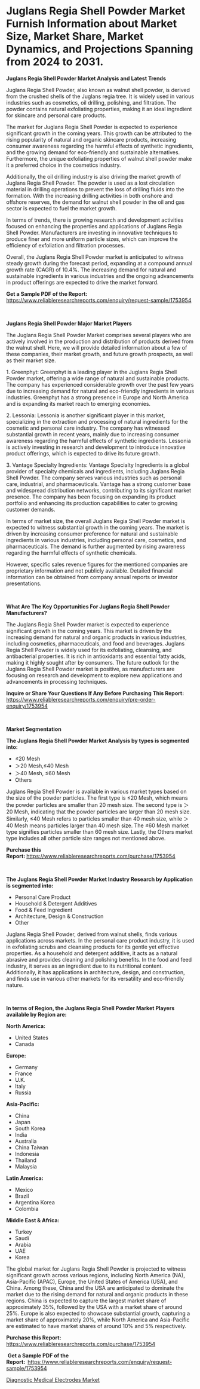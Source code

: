 <p><h1>Juglans Regia Shell Powder Market Furnish Information about Market Size, Market Share, Market Dynamics, and Projections Spanning from 2024 to 2031.</h1></p><p><strong>Juglans Regia Shell Powder Market Analysis and Latest Trends</strong></p>
<p><p>Juglans Regia Shell Powder, also known as walnut shell powder, is derived from the crushed shells of the Juglans regia tree. It is widely used in various industries such as cosmetics, oil drilling, polishing, and filtration. The powder contains natural exfoliating properties, making it an ideal ingredient for skincare and personal care products.</p><p>The market for Juglans Regia Shell Powder is expected to experience significant growth in the coming years. This growth can be attributed to the rising popularity of natural and organic skincare products, increasing consumer awareness regarding the harmful effects of synthetic ingredients, and the growing demand for eco-friendly and sustainable alternatives. Furthermore, the unique exfoliating properties of walnut shell powder make it a preferred choice in the cosmetics industry.</p><p>Additionally, the oil drilling industry is also driving the market growth of Juglans Regia Shell Powder. The powder is used as a lost circulation material in drilling operations to prevent the loss of drilling fluids into the formation. With the increasing drilling activities in both onshore and offshore reserves, the demand for walnut shell powder in the oil and gas sector is expected to fuel the market growth.</p><p>In terms of trends, there is growing research and development activities focused on enhancing the properties and applications of Juglans Regia Shell Powder. Manufacturers are investing in innovative techniques to produce finer and more uniform particle sizes, which can improve the efficiency of exfoliation and filtration processes.</p><p>Overall, the Juglans Regia Shell Powder market is anticipated to witness steady growth during the forecast period, expanding at a compound annual growth rate (CAGR) of 10.4%. The increasing demand for natural and sustainable ingredients in various industries and the ongoing advancements in product offerings are expected to drive the market forward.</p></p>
<p><strong>Get a Sample PDF of the Report:&nbsp;</strong> <a href="https://www.reliableresearchreports.com/enquiry/request-sample/1753954">https://www.reliableresearchreports.com/enquiry/request-sample/1753954</a></p>
<p>&nbsp;</p>
<p><strong>Juglans Regia Shell Powder Major Market Players</strong></p>
<p><p>The Juglans Regia Shell Powder Market comprises several players who are actively involved in the production and distribution of products derived from the walnut shell. Here, we will provide detailed information about a few of these companies, their market growth, and future growth prospects, as well as their market size.</p><p>1. Greenphyt: Greenphyt is a leading player in the Juglans Regia Shell Powder market, offering a wide range of natural and sustainable products. The company has experienced considerable growth over the past few years due to increasing demand for natural and eco-friendly ingredients in various industries. Greenphyt has a strong presence in Europe and North America and is expanding its market reach to emerging economies.</p><p>2. Lessonia: Lessonia is another significant player in this market, specializing in the extraction and processing of natural ingredients for the cosmetic and personal care industry. The company has witnessed substantial growth in recent years, mainly due to increasing consumer awareness regarding the harmful effects of synthetic ingredients. Lessonia is actively investing in research and development to introduce innovative product offerings, which is expected to drive its future growth.</p><p>3. Vantage Specialty Ingredients: Vantage Specialty Ingredients is a global provider of specialty chemicals and ingredients, including Juglans Regia Shell Powder. The company serves various industries such as personal care, industrial, and pharmaceuticals. Vantage has a strong customer base and widespread distribution networks, contributing to its significant market presence. The company has been focusing on expanding its product portfolio and enhancing its production capabilities to cater to growing customer demands.</p><p>In terms of market size, the overall Juglans Regia Shell Powder market is expected to witness substantial growth in the coming years. The market is driven by increasing consumer preference for natural and sustainable ingredients in various industries, including personal care, cosmetics, and pharmaceuticals. The demand is further augmented by rising awareness regarding the harmful effects of synthetic chemicals.</p><p>However, specific sales revenue figures for the mentioned companies are proprietary information and not publicly available. Detailed financial information can be obtained from company annual reports or investor presentations.</p></p>
<p>&nbsp;</p>
<p><strong>What Are The Key Opportunities For Juglans Regia Shell Powder Manufacturers?</strong></p>
<p><p>The Juglans Regia Shell Powder market is expected to experience significant growth in the coming years. This market is driven by the increasing demand for natural and organic products in various industries, including cosmetics, pharmaceuticals, and food and beverages. Juglans Regia Shell Powder is widely used for its exfoliating, cleansing, and antibacterial properties. It is rich in antioxidants and essential fatty acids, making it highly sought after by consumers. The future outlook for the Juglans Regia Shell Powder market is positive, as manufacturers are focusing on research and development to explore new applications and advancements in processing techniques.</p></p>
<p><strong>Inquire or Share Your Questions If Any Before Purchasing This Report:</strong> <a href="https://www.reliableresearchreports.com/enquiry/pre-order-enquiry/1753954">https://www.reliableresearchreports.com/enquiry/pre-order-enquiry/1753954</a></p>
<p>&nbsp;</p>
<p><strong>Market Segmentation</strong></p>
<p><strong>The Juglans Regia Shell Powder Market Analysis by types is segmented into:</strong></p>
<p><ul><li>≤20 Mesh</li><li>＞20 Mesh,≤40 Mesh</li><li>＞40 Mesh, ≤60 Mesh</li><li>Others</li></ul></p>
<p><p>Juglans Regia Shell Powder is available in various market types based on the size of the powder particles. The first type is ≤20 Mesh, which means the powder particles are smaller than 20 mesh size. The second type is ＞20 Mesh, indicating that the powder particles are larger than 20 mesh size. Similarly, ≤40 Mesh refers to particles smaller than 40 mesh size, while ＞40 Mesh means particles larger than 40 mesh size. The ≤60 Mesh market type signifies particles smaller than 60 mesh size. Lastly, the Others market type includes all other particle size ranges not mentioned above.</p></p>
<p><strong>Purchase this Report:&nbsp;</strong><a href="https://www.reliableresearchreports.com/purchase/1753954">https://www.reliableresearchreports.com/purchase/1753954</a></p>
<p>&nbsp;</p>
<p><strong>The Juglans Regia Shell Powder Market Industry Research by Application is segmented into:</strong></p>
<p><ul><li>Personal Care Product</li><li>Household & Detergent Additives</li><li>Food & Feed Ingredient</li><li>Architecture, Design & Construction</li><li>Other</li></ul></p>
<p><p>Juglans Regia Shell Powder, derived from walnut shells, finds various applications across markets. In the personal care product industry, it is used in exfoliating scrubs and cleansing products for its gentle yet effective properties. As a household and detergent additive, it acts as a natural abrasive and provides cleaning and polishing benefits. In the food and feed industry, it serves as an ingredient due to its nutritional content. Additionally, it has applications in architecture, design, and construction, and finds use in various other markets for its versatility and eco-friendly nature.</p></p>
<p>&nbsp;</p>
<p><strong>In terms of Region, the Juglans Regia Shell Powder Market Players available by Region are:</strong></p>
<p>
    <p> <strong> North America: </strong>
        <ul>
            <li>United States</li>
            <li>Canada</li>
        </ul>
        </p> 
    <p> <strong> Europe: </strong>
        <ul>
            <li>Germany</li>
            <li>France</li>
            <li>U.K.</li>
            <li>Italy</li>
            <li>Russia</li>
        </ul>
        </p> 
    <p> <strong> Asia-Pacific: </strong>
        <ul>
            <li>China</li>
            <li>Japan</li>
            <li>South Korea</li>
            <li>India</li>
            <li>Australia</li>
            <li>China Taiwan</li>
            <li>Indonesia</li>
            <li>Thailand</li>
            <li>Malaysia</li>
        </ul>
        </p> 
    <p> <strong> Latin America: </strong>
        <ul>
            <li>Mexico</li>
            <li>Brazil</li>
            <li>Argentina Korea</li>
            <li>Colombia</li>
        </ul>
        </p> 
    <p> <strong> Middle East & Africa: </strong>
        <ul>
            <li>Turkey</li>
            <li>Saudi</li>
            <li>Arabia</li>
            <li>UAE</li>
            <li>Korea</li>
        </ul>
    </p>
    </p>
<p><p>The global market for Juglans Regia Shell Powder is projected to witness significant growth across various regions, including North America (NA), Asia-Pacific (APAC), Europe, the United States of America (USA), and China. Among these, China and the USA are anticipated to dominate the market due to the rising demand for natural and organic products in these regions. China is expected to capture the largest market share of approximately 35%, followed by the USA with a market share of around 25%. Europe is also expected to showcase substantial growth, capturing a market share of approximately 20%, while North America and Asia-Pacific are estimated to have market shares of around 10% and 5% respectively.</p></p>
<p><strong>Purchase this Report: </strong><a href="https://www.reliableresearchreports.com/purchase/1753954">https://www.reliableresearchreports.com/purchase/1753954</a></p>
<p>&nbsp;<strong>Get a Sample PDF of the Report:&nbsp;&nbsp;</strong><a href="https://www.reliableresearchreports.com/enquiry/request-sample/1753954">https://www.reliableresearchreports.com/enquiry/request-sample/1753954</a></p>
<p><strong></strong></p>
<p><p><a href="https://github.com/johnbach50/Market-Research-Report-List-1/blob/main/diagnostic-medical-electrodes-market.md">Diagnostic Medical Electrodes Market</a></p></p>